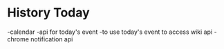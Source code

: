 # History Today

-calendar
-api for today's event
-to use today's event to access wiki api
-chrome notification api

